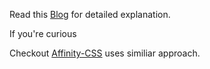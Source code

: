 Read this [Blog](https://dpnkr.in/blog/building-tailwind) for detailed explanation.

If you're curious

Checkout [Affinity-CSS](https://github.com/Deep-Codes/affinity-css) uses similiar approach.
